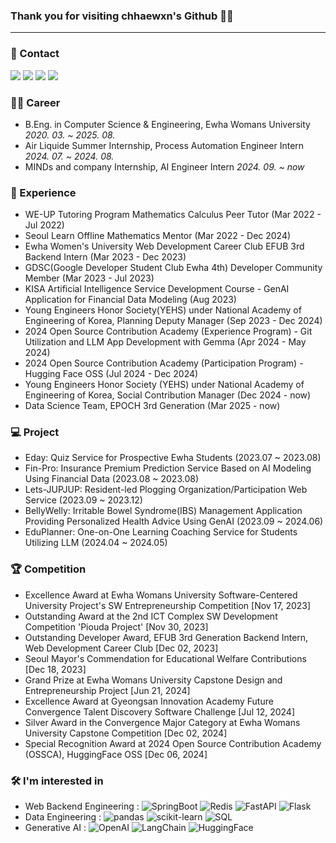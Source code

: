 ### Thank you for visiting chhaewxn's Github 🥰🍀
---
### 🌿 Contact 
<p>
<a href="https://github.com/chhaewxn"><img src="https://img.shields.io/badge/Github-181717?style=flat-square&logo=Github&logoColor=white"/></a>
<a href="https://velog.io/@chhaewxn"><img src="https://img.shields.io/badge/Velog-20C997?style=flat-square&logo=Velog&logoColor=white"/></a>
<a href="mailto:chaewon1019@ewhain.net"><img src="https://img.shields.io/badge/Gmail-D14836?style=flat-square&logo=Gmail&logoColor=white"/></a>
<a href="https://www.linkedin.com/in/chaewon-song-319371276/"><img src="https://img.shields.io/badge/-LinkedIn-blue?style=flat-square&logo=Linkedin&logoColor=white)"/></a>
</p>

### 👩‍💻 Career
- B.Eng. in Computer Science & Engineering, Ewha Womans University *2020. 03. ~ 2025. 08.*
- Air Liquide Summer Internship, Process Automation Engineer Intern *2024. 07. ~ 2024. 08.*
- MINDs and company Internship, AI Engineer Intern *2024. 09. ~ now*

### 🔗 Experience

* WE-UP Tutoring Program Mathematics Calculus Peer Tutor (Mar 2022 - Jul 2022)
* Seoul Learn Offline Mathematics Mentor (Mar 2022 - Dec 2024)
* Ewha Women's University Web Development Career Club EFUB 3rd Backend Intern (Mar 2023 - Dec 2023)
* GDSC(Google Developer Student Club Ewha 4th) Developer Community Member (Mar 2023 - Jul 2023)
* KISA Artificial Intelligence Service Development Course - GenAI Application for Financial Data Modeling (Aug 2023)
* Young Engineers Honor Society(YEHS) under National Academy of Engineering of Korea, Planning Deputy Manager (Sep 2023 - Dec 2024)
* 2024 Open Source Contribution Academy (Experience Program) - Git Utilization and LLM App Development with Gemma (Apr 2024 - May 2024)
* 2024 Open Source Contribution Academy (Participation Program) - Hugging Face OSS (Jul 2024 - Dec 2024)
* Young Engineers Honor Society (YEHS) under National Academy of Engineering of Korea, Social Contribution Manager (Dec 2024 - now)
* Data Science Team, EPOCH 3rd Generation (Mar 2025 - now)
  
### 💻 Project

- Eday: Quiz Service for Prospective Ewha Students (2023.07 ~ 2023.08)
- Fin-Pro: Insurance Premium Prediction Service Based on AI Modeling Using Financial Data (2023.08 ~ 2023.08)
- Lets-JUPJUP: Resident-led Plogging Organization/Participation Web Service (2023.09 ~ 2023.12) 
- BellyWelly: Irritable Bowel Syndrome(IBS) Management Application Providing Personalized Health Advice Using GenAI (2023.09 ~ 2024.06)
- EduPlanner: One-on-One Learning Coaching Service for Students Utilizing LLM (2024.04 ~ 2024.05)

### 🏆 Competition
- Excellence Award at Ewha Womans University Software-Centered University Project's SW Entrepreneurship Competition [Nov 17, 2023]
- Outstanding Award at the 2nd ICT Complex SW Development Competition 'Piouda Project' [Nov 30, 2023]
- Outstanding Developer Award, EFUB 3rd Generation Backend Intern, Web Development Career Club [Dec 02, 2023]
- Seoul Mayor's Commendation for Educational Welfare Contributions [Dec 18, 2023]
- Grand Prize at Ewha Womans University Capstone Design and Entrepreneurship Project [Jun 21, 2024]
- Excellence Award at Gyeongsan Innovation Academy Future Convergence Talent Discovery Software Challenge [Jul 12, 2024]
- Silver Award in the Convergence Major Category at Ewha Womans University Capstone Competition [Dec 02, 2024]
- Special Recognition Award at 2024 Open Source Contribution Academy (OSSCA), HuggingFace OSS [Dec 06, 2024]
  
### 🛠 I'm interested in
- Web Backend Engineering :
![SpringBoot](https://img.shields.io/badge/SpringBoot-6DB33F?style=flat-square&logo=SpringBoot&logoColor=white)
![Redis](https://img.shields.io/badge/Redis-FF4438?style=flat-square&logo=Redis&logoColor=white)
![FastAPI](https://img.shields.io/badge/FastAPI-009688?style=flat-square&logo=FastAPI&logoColor=white)
![Flask](https://img.shields.io/badge/Flask-000000?style=flat-square&logo=Flask&logoColor=white)
- Data Engineering :
![pandas](https://img.shields.io/badge/pandas-150458?style=flat-square&logo=pandas&logoColor=white)
![scikit-learn](https://img.shields.io/badge/scikit--learn-F7931E?style=flat-square&logo=scikit-learn&logoColor=white)
![SQL](https://img.shields.io/badge/SQL-4479A1?style=flat-square&logo=MySQL&logoColor=white)
- Generative AI :
![OpenAI](https://img.shields.io/badge/OpenAI-412991?style=flat-square&logo=OpenAI&logoColor=white)
![LangChain](https://img.shields.io/badge/LangChain-1C3C3C?style=flat-square&logo=LangChain&logoColor=white)
![HuggingFace](https://img.shields.io/badge/HuggingFace-FFD21E?style=flat-square&logo=HuggingFace&logoColor=white)
